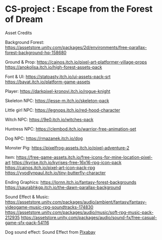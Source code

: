 # CS-project : Escape from the Forest of Dream

Asset Credits

Background Forest:
https://assetstore.unity.com/packages/2d/environments/free-parallax-forest-background-hq-158680

Ground & Prop:
https://cainos.itch.io/pixel-art-platformer-village-props
https://anokolisa.itch.io/high-forest-assets-pack

Font & UI: 
https://statoasty.itch.io/ui-assets-pack-srt
https://bayat.itch.io/platform-game-assets

Player: https://darkpixel-kronovi.itch.io/rogue-knight

Skeleton NPC: https://jesse-m.itch.io/skeleton-pack

Little girl NPC: https://legnops.itch.io/red-hood-character

Witch NPC: https://9e0.itch.io/witches-pack

Huntress NPC: https://clembod.itch.io/warrior-free-animation-set

Dog NPC: https://rmazanek.itch.io/dog

Monster Pig: https://pixelfrog-assets.itch.io/pixel-adventure-2

Item: 
https://free-game-assets.itch.io/free-icons-for-mine-location-pixel-art
https://kyrise.itch.io/kyrises-free-16x16-rpg-icon-pack
https://cainos.itch.io/pixel-art-icon-pack-rpg
https://yvodlynpaul.itch.io/tiny-butterfly-character

Ending Graphics:
https://lornn.itch.io/fantasy-forest-backgrounds
https://saurabhkgp.itch.io/the-dawn-parallax-background

Sound Effect & Music:
https://assetstore.unity.com/packages/audio/ambient/fantasy/fantasy-videogame-music-rpg-soundtracks-174830
https://assetstore.unity.com/packages/audio/music/soft-rpg-music-pack-212935
https://assetstore.unity.com/packages/audio/sound-fx/free-casual-game-sfx-pack-54116

Dog sound effect: Sound Effect from <a href="https://pixabay.com/?utm_source=link-attribution&amp;utm_medium=referral&amp;utm_campaign=music&amp;utm_content=47779">Pixabay</a>





